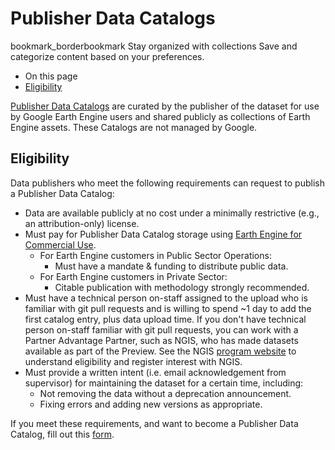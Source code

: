  
#  Publisher Data Catalogs
bookmark_borderbookmark Stay organized with collections  Save and categorize content based on your preferences.
  * On this page
  * [Eligibility](https://developers.google.com/earth-engine/publisher_data_catalogs_eligibility#eligibility)


[Publisher Data Catalogs](https://developers.google.com/earth-engine/datasets/publisher) are curated by the publisher of the dataset for use by Google Earth Engine users and shared publicly as collections of Earth Engine assets. These Catalogs are not managed by Google.
## Eligibility
Data publishers who meet the following requirements can request to publish a Publisher Data Catalog:
  * Data are available publicly at no cost under a minimally restrictive (e.g., an attribution-only) license.
  * Must pay for Publisher Data Catalog storage using [Earth Engine for Commercial Use](https://earthengine.google.com/commercial/). 
    * For Earth Engine customers in Public Sector Operations: 
      * Must have a mandate & funding to distribute public data.
    * For Earth Engine customers in Private Sector: 
      * Citable publication with methodology strongly recommended.
  * Must have a technical person on-staff assigned to the upload who is familiar with git pull requests and is willing to spend ~1 day to add the first catalog entry, plus data upload time. If you don't have technical person on-staff familiar with git pull requests, you can work with a Partner Advantage Partner, such as NGIS, who has made datasets available as part of the Preview. See the NGIS [program website](https://content.ngis.com.au/en-us/gee-publisher-program-intake) to understand eligibility and register interest with NGIS.
  * Must provide a written intent (i.e. email acknowledgement from supervisor) for maintaining the dataset for a certain time, including:
    * Not removing the data without a deprecation announcement.
    * Fixing errors and adding new versions as appropriate.


If you meet these requirements, and want to become a Publisher Data Catalog, fill out this [form](http://forms.gle/V9UdR145L8hmbJoL6).

